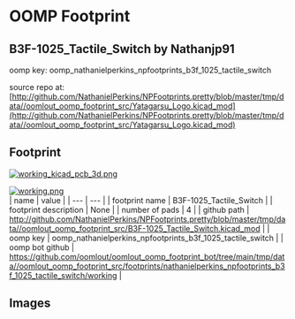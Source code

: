 # OOMP Footprint  
## B3F-1025_Tactile_Switch  by Nathanjp91  
  
oomp key: oomp_nathanielperkins_npfootprints_b3f_1025_tactile_switch  
  
source repo at: [http://github.com/NathanielPerkins/NPFootprints.pretty/blob/master/tmp/data//oomlout_oomp_footprint_src/Yatagarsu_Logo.kicad_mod](http://github.com/NathanielPerkins/NPFootprints.pretty/blob/master/tmp/data//oomlout_oomp_footprint_src/Yatagarsu_Logo.kicad_mod)  
## Footprint  
  
[![working_kicad_pcb_3d.png](working_kicad_pcb_3d_600.png)](working_kicad_pcb_3d.png)  
  
[![working.png](working_600.png)](working.png)  
| name | value | 
| --- | --- | 
| footprint name | B3F-1025_Tactile_Switch | 
| footprint description | None | 
| number of pads | 4 | 
| github path | http://github.com/NathanielPerkins/NPFootprints.pretty/blob/master/tmp/data//oomlout_oomp_footprint_src/B3F-1025_Tactile_Switch.kicad_mod | 
| oomp key | oomp_nathanielperkins_npfootprints_b3f_1025_tactile_switch | 
| oomp bot github | https://github.com/oomlout/oomlout_oomp_footprint_bot/tree/main/tmp/data//oomlout_oomp_footprint_src/footprints/nathanielperkins_npfootprints_b3f_1025_tactile_switch/working | 
## Images  
